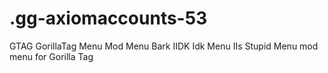 # .gg-axiomaccounts-53
GTAG GorillaTag Menu Mod Menu Bark IIDK Idk Menu IIs Stupid Menu mod menu for Gorilla Tag

